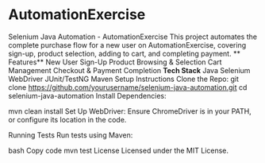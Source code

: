 # AutomationExercise
Selenium Java Automation - AutomationExercise
This project automates the complete purchase flow for a new user on AutomationExercise, covering sign-up, product selection, adding to cart, and completing payment.
**
Features**
New User Sign-Up
Product Browsing & Selection
Cart Management
Checkout & Payment Completion
**Tech Stack**
Java
Selenium WebDriver
JUnit/TestNG
Maven
Setup Instructions
Clone the Repo:
git clone https://github.com/yourusername/selenium-java-automation.git
cd selenium-java-automation
Install Dependencies:

mvn clean install
Set Up WebDriver: Ensure ChromeDriver is in your PATH, or configure its location in the code.

Running Tests
Run tests using Maven:

bash
Copy code
mvn test
License
Licensed under the MIT License.

